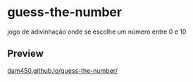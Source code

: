 # guess-the-number

jogo de adivinhação onde se escolhe um número entre 0 e 10

## Preview

[dam450.github.io/guess-the-number/](https://dam450.github.io/guess-the-number/)
